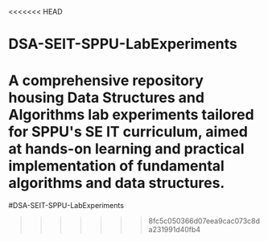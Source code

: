 <<<<<<< HEAD
# DSA-SEIT-SPPU-LabExperiments
A comprehensive repository housing Data Structures and Algorithms lab experiments tailored for SPPU's SE IT curriculum, aimed at hands-on learning and practical implementation of fundamental algorithms and data structures.
=======
#DSA-SEIT-SPPU-LabExperiments
>>>>>>> 8fc5c050366d07eea9cac073c8da231991d40fb4

